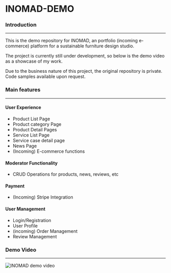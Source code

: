 # INOMAD-DEMO

### Introduction

<hr>

This is the demo repository for INOMAD, an portfolio (incoming e-commerce) platform for a sustainable furniture design studio.

The project is currently still under development, so below is the demo video as a showcase of my work.

Due to the business nature of this project, the original repository is private. Code samples available upon request.

### Main features

<hr>

#### User Experience
- Product List Page
- Product category Page
- Product Detail Pages
- Service List Page
- Service case detail page
- News Page
- (Incoming) E-commerce functions

#### Moderator Functionality
- CRUD Operations for products, news, reviews, etc

#### Payment
- (Incoming) Stripe Integration

#### User Management
- Login/Registration
- User Profile
- (incoming) Order Management
- Review Management

### Demo Video

<hr>

![INOMAD demo video](/240808-inomad-demo_video.gif)
